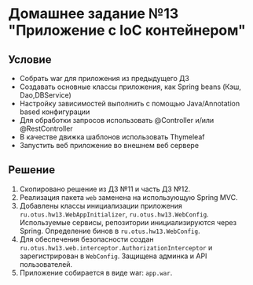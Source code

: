 # Домашнее задание №13 "Приложение с IoC контейнером"

## Условие
* Собрать war для приложения из предыдущего ДЗ
* Создавать основные классы приложения, как Spring beans (Кэш, Dao,DBService)
* Настройку зависимостей выполнить с помощью Java/Annotation based конфигурации
* Для обработки запросов использовать @Controller и/или @RestController
* В качестве движка шаблонов использовать Thymeleaf
* Запустить веб приложение во внешнем веб сервере

## Решение
1. Скопировано решение из ДЗ №11 и часть ДЗ №12.
2. Реализация пакета `web` заменена на использующую Spring MVC.
3. Добавлены классы инициализации приложения `ru.otus.hw13.WebAppInitializer`, `ru.otus.hw13.WebConfig`.
Используемые сервисы, репозитории инициализируются через Spring. Определение бинов в `ru.otus.hw13.WebConfig`.
4. Для обеспечения безопасности создан `ru.otus.hw13.web.interceptor.AuthorizationInterceptor` и зарегистрирован
в `WebConfig`. Защищена админка и API пользователей.
5. Приложение собирается в виде war: `app.war`.